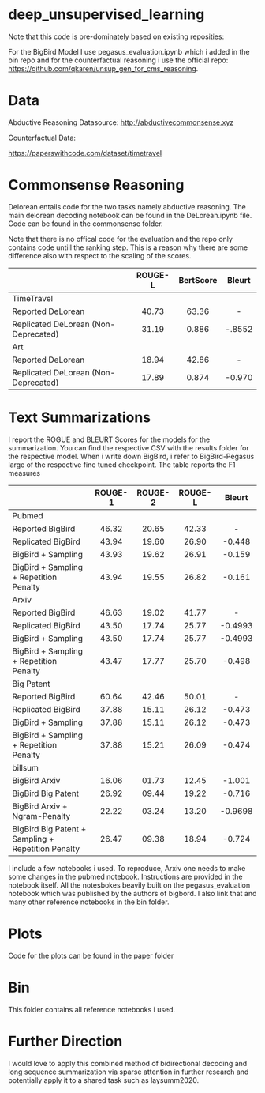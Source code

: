 # deep_unsupervised_learning

Note that this code is pre-dominately based on existing reposities:

For the BigBird Model I use pegasus_evaluation.ipynb which i added in the bin repo and for the counterfactual reasoning i use the official repo: https://github.com/qkaren/unsup_gen_for_cms_reasoning.

# Data

Abductive Reasoning Datasource:
http://abductivecommonsense.xyz

Counterfactual Data: 

https://paperswithcode.com/dataset/timetravel

# Commonsense Reasoning 

Delorean entails code for the two tasks namely abductive reasoning. 
The main delorean decoding notebook can be found in the DeLorean.ipynb file. 
Code can be found in the commonsense folder.

Note that there is no offical code for the evaluation and the repo only contains code untill the ranking step. 
This is a reason why there are some difference also with respect to the scaling of the scores. 

|  | ROUGE-L | BertScore | Bleurt |
| :--- | :---: | :---: | :---: |
| TimeTravel |  |  |  |
| Reported DeLorean | 40.73 | 63.36 | - |
| Replicated DeLorean (Non-Deprecated) | 31.19 | 0.886 | -.8552 |
| Art |  |  |  |
| Reported DeLorean | 18.94 | 42.86 | - |
| Replicated DeLorean (Non-Deprecated) | 17.89 | 0.874 | -0.970 |


# Text Summarizations

I report the ROGUE and BLEURT Scores for the models for the summarization. 
You can find the respective CSV with the results folder for the respective model.
When i write down BigBird, i refer to BigBird-Pegasus large of the respective fine tuned checkpoint.
The table reports the F1 measures

|  | ROUGE-1 | ROUGE-2 | ROUGE-L | Bleurt |
| :--- | :---: | :---: | :---: | :---: |
| Pubmed |  |  |  |  |
| Reported BigBird | 46.32 | 20.65 | 42.33 | - |
| Replicated BigBird | 43.94 | 19.60 | 26.90 | -0.448 |
| BigBird + Sampling | 43.93 | 19.62 | 26.91 | -0.159 |
| BigBird + Sampling + Repetition Penalty | 43.94 | 19.55 | 26.82 | -0.161 |
| Arxiv |  |  |  |  |
| Reported BigBird | 46.63 | 19.02 | 41.77 | - |
| Replicated BigBird | 43.50 | 17.74 | 25.77 | -0.4993 |
| BigBird + Sampling | 43.50 | 17.74 | 25.77 | -0.4993 |
| BigBird + Sampling + Repetition Penalty | 43.47 | 17.77 | 25.70 | -0.498 |
| Big Patent |  |  |  |  |
| Reported BigBird | 60.64 | 42.46 | 50.01 | - |
| Replicated BigBird | 37.88 | 15.11 | 26.12 | -0.473 |
| BigBird + Sampling | 37.88 | 15.11 | 26.12 | -0.473 |
| BigBird + Sampling + Repetition Penalty | 37.88 | 15.21 | 26.09 | -0.474 |
| billsum |  |  |  |  |
| BigBird Arxiv | 16.06 | 01.73 | 12.45 | -1.001 |
| BigBird Big Patent | 26.92 | 09.44 | 19.22 | -0.716 |
| BigBird Arxiv + Ngram-Penalty | 22.22 | 03.24 | 13.20 | -0.9698 |
| BigBird Big Patent + Sampling + Repetition Penalty | 26.47 | 09.38 | 18.94 | -0.724 |


I include a few notebooks i used.
To reproduce, Arxiv one needs to make some changes in the pubmed notebook. 
Instructions are provided in the notebook itself.
All the notesbokes beavily built on the pegasus_evaluation notebook which was published by the authors of bigbord. 
I also link that and many other reference notebooks in the bin folder. 

# Plots 

Code for the plots can be found in the  paper folder

# Bin 

This folder contains all reference notebooks i used.

# Further Direction 

I would love to apply this combined method of bidirectional decoding and long sequence summarization via sparse attention in further research and potentially apply it to a shared task such as laysumm2020.


